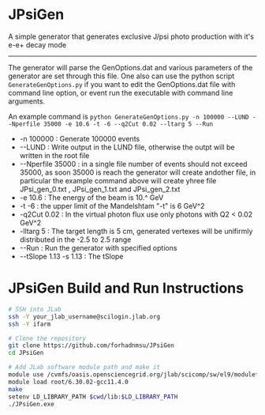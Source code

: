 # JPsiGen
A simple generator that generates exclusive J/psi photo production with it's e-e+ decay mode

*******************************************
The generator will parse the GenOptions.dat and various parameters of the generator
are set through this file.
One also can use the python script `GenerateGenOptions.py` if you want to 
edit the GenOptions.dat file with command line option, or event run the executable with command line arguments.

An example command is 
`python GenerateGenOptions.py -n 100000 --LUND --Nperfile 35000 -e 10.6 -t -6 --q2Cut 0.02 --ltarg 5 --Run`

* -n 100000             :   Generate 100000 events
* --LUND                :   Write output in the LUND file, otherwise the outpt will be written in the root file
* --Nperfile 35000      :   in a single file number of events should not exceed 35000, as soon 35000 is reach the generator                                 will create andother file, in particular the example command above will create yhree file                                       JPsi_gen_0.txt , JPsi_gen_1.txt and JPsi_gen_2.txt
* -e 10.6               :   The energy of the beam is 10.^ GeV
* -t -6                 :   the upper limit of the Mandelshtam "-t" is 6 GeV^2
* -q2Cut 0.02           :   In the virtual photon flux use only photons with Q2 < 0.02 GeV^2
* -lltarg 5             :   The target length is 5 cm, generated vertexes will be unifirmly distributed in the -2.5 to 2.5                               range
* --Run                 :   Run the generator with specified options
* --tSlope 1.13 -s 1.13 :   The tSlope


# JPsiGen Build and Run Instructions
```bash
# SSH into JLab
ssh -Y your_jlab_username@scilogin.jlab.org
ssh -Y ifarm

# Clone the repository
git clone https://github.com/forhadnmsu/JPsiGen
cd JPsiGen

# Add JLab software module path and make it
module use /cvmfs/oasis.opensciencegrid.org/jlab/scicomp/sw/el9/modulefiles
module load root/6.30.02-gcc11.4.0
make
setenv LD_LIBRARY_PATH $cwd/lib:$LD_LIBRARY_PATH
./JPsiGen.exe

